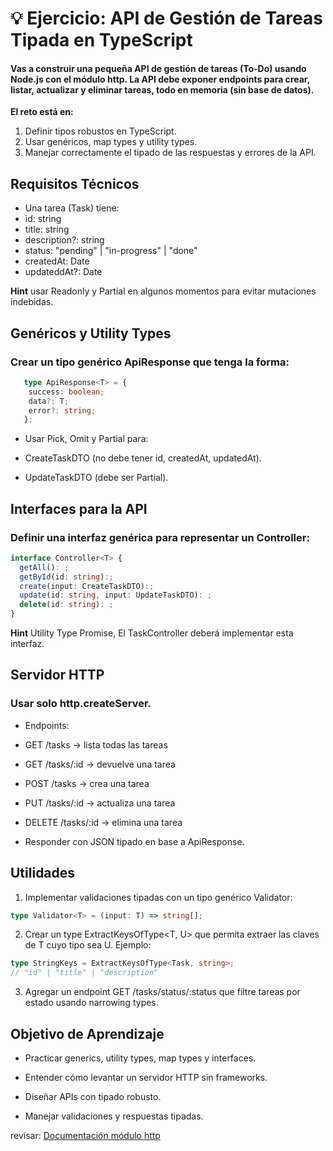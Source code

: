 # 💡 Ejercicio: API de Gestión de Tareas Tipada en TypeScript

#### Vas a construir una pequeña API de gestión de tareas (To-Do) usando Node.js con el módulo http. La API debe exponer endpoints para crear, listar, actualizar y eliminar tareas, todo en memoria (sin base de datos).

**El reto está en:**
1. Definir tipos robustos en TypeScript.
2. Usar genéricos, map types y utility types.
3. Manejar correctamente el tipado de las respuestas y errores de la API.

## Requisitos Técnicos

- Una tarea (Task) tiene:
 - id: string
 - title: string
 - description?: string
 - status: "pending" | "in-progress" | "done"
 - createdAt: Date
 - updateddAt?: Date

**Hint** usar Readonly y Partial en algunos momentos para evitar mutaciones indebidas.

## Genéricos y Utility Types

### Crear un tipo genérico ApiResponse<T> que tenga la forma:
```ts
   type ApiResponse<T> = {
    success: boolean;
    data?: T;
    error?: string;
   };
```
- Usar Pick, Omit y Partial para:

 - CreateTaskDTO (no debe tener id, createdAt, updatedAt).

 - UpdateTaskDTO (debe ser Partial<CreateTaskDTO>).

## Interfaces para la API

### Definir una interfaz genérica para representar un Controller:

```ts
interface Controller<T> {
  getAll(): ;
  getById(id: string):;
  create(input: CreateTaskDTO):;
  update(id: string, input: UpdateTaskDTO): ;
  delete(id: string): ;
}
```
**Hint** Utility Type Promise, El TaskController deberá implementar esta interfaz.

## Servidor HTTP

### Usar solo http.createServer.

- Endpoints:

 - GET /tasks → lista todas las tareas

 - GET /tasks/:id → devuelve una tarea

 - POST /tasks → crea una tarea

 - PUT /tasks/:id → actualiza una tarea

 - DELETE /tasks/:id → elimina una tarea

 - Responder con JSON tipado en base a ApiResponse<T>.

## Utilidades

1. Implementar validaciones tipadas con un tipo genérico Validator<T>:
```ts
type Validator<T> = (input: T) => string[]; 
```
2. Crear un type ExtractKeysOfType<T, U> que permita extraer las claves de T cuyo tipo sea U.
Ejemplo:
```ts
type StringKeys = ExtractKeysOfType<Task, string>; 
// "id" | "title" | "description"
```
3. Agregar un endpoint GET /tasks/status/:status que filtre tareas por estado usando narrowing types.

## Objetivo de Aprendizaje

 - Practicar generics, utility types, map types y interfaces.

 - Entender cómo levantar un servidor HTTP sin frameworks.

 - Diseñar APIs con tipado robusto.

 - Manejar validaciones y respuestas tipadas.


revisar: [Documentación módulo http](https://nodejs.org/api/http.html)